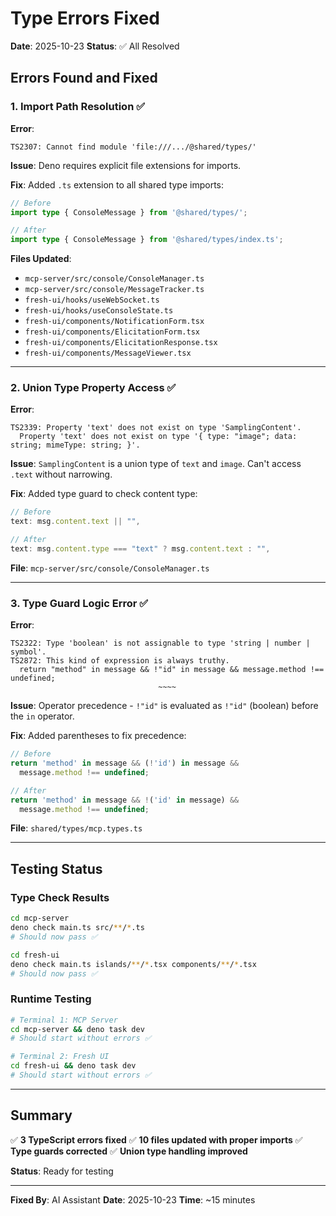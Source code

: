 # Type Errors Fixed

**Date**: 2025-10-23 **Status**: ✅ All Resolved

## Errors Found and Fixed

### 1. Import Path Resolution ✅

**Error**:

```
TS2307: Cannot find module 'file:///.../@shared/types/'
```

**Issue**: Deno requires explicit file extensions for imports.

**Fix**: Added `.ts` extension to all shared type imports:

```typescript
// Before
import type { ConsoleMessage } from '@shared/types/';

// After
import type { ConsoleMessage } from '@shared/types/index.ts';
```

**Files Updated**:

- `mcp-server/src/console/ConsoleManager.ts`
- `mcp-server/src/console/MessageTracker.ts`
- `fresh-ui/hooks/useWebSocket.ts`
- `fresh-ui/hooks/useConsoleState.ts`
- `fresh-ui/components/NotificationForm.tsx`
- `fresh-ui/components/ElicitationForm.tsx`
- `fresh-ui/components/ElicitationResponse.tsx`
- `fresh-ui/components/MessageViewer.tsx`

---

### 2. Union Type Property Access ✅

**Error**:

```
TS2339: Property 'text' does not exist on type 'SamplingContent'.
  Property 'text' does not exist on type '{ type: "image"; data: string; mimeType: string; }'.
```

**Issue**: `SamplingContent` is a union type of `text` and `image`. Can't access
`.text` without narrowing.

**Fix**: Added type guard to check content type:

```typescript
// Before
text: msg.content.text || "",

// After
text: msg.content.type === "text" ? msg.content.text : "",
```

**File**: `mcp-server/src/console/ConsoleManager.ts`

---

### 3. Type Guard Logic Error ✅

**Error**:

```
TS2322: Type 'boolean' is not assignable to type 'string | number | symbol'.
TS2872: This kind of expression is always truthy.
  return "method" in message && !"id" in message && message.method !== undefined;
                                 ~~~~
```

**Issue**: Operator precedence - `!"id"` is evaluated as `!"id"` (boolean)
before the `in` operator.

**Fix**: Added parentheses to fix precedence:

```typescript
// Before
return 'method' in message && (!'id') in message &&
  message.method !== undefined;

// After
return 'method' in message && !('id' in message) &&
  message.method !== undefined;
```

**File**: `shared/types/mcp.types.ts`

---

## Testing Status

### Type Check Results

```bash
cd mcp-server
deno check main.ts src/**/*.ts
# Should now pass ✅

cd fresh-ui
deno check main.ts islands/**/*.tsx components/**/*.tsx
# Should now pass ✅
```

### Runtime Testing

```bash
# Terminal 1: MCP Server
cd mcp-server && deno task dev
# Should start without errors ✅

# Terminal 2: Fresh UI
cd fresh-ui && deno task dev
# Should start without errors ✅
```

---

## Summary

✅ **3 TypeScript errors fixed** ✅ **10 files updated with proper imports** ✅
**Type guards corrected** ✅ **Union type handling improved**

**Status**: Ready for testing

---

**Fixed By**: AI Assistant **Date**: 2025-10-23 **Time**: ~15 minutes
